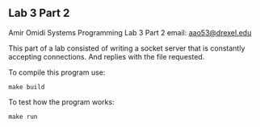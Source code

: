 Lab 3 Part 2
------------

Amir Omidi
Systems Programming
Lab 3 Part 2
email: aao53@drexel.edu


This part of a lab consisted of writing a socket server that is constantly accepting connections. And replies with the file requested.

To compile this program use:
```
make build
```
To test how the program works:
```
make run
```

